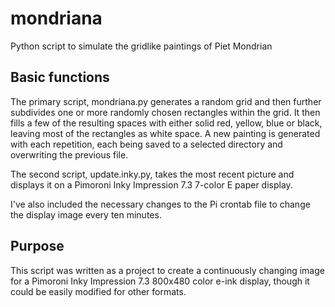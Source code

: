 # mondriana

Python script to simulate the gridlike paintings of Piet Mondrian

## Basic functions

The primary script, mondriana.py generates a random grid and then further subdivides one or more randomly chosen rectangles within the grid. It then fills a few of the resulting spaces with either solid red, yellow, blue or black, leaving most of the rectangles as white space. A new painting is generated with each repetition, each being saved to a selected directory and overwriting the previous file. 

The second script, update.inky.py, takes the most recent picture and displays it on a Pimoroni Inky Impression 7.3 7-color E paper display.

I've also included the necessary changes to the Pi crontab file to change the display image every ten minutes.

## Purpose

This script was written as a project to create a continuously changing image for a Pimoroni Inky Impression 7.3 800x480 color e-ink display, though it could be easily modified for other formats.
